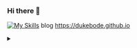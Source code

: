 ### Hi there 👋

<!--
**DukeBode/DukeBode** is a ✨ _special_ ✨ repository because its `README.md` (this file) appears on your GitHub profile.

Here are some ideas to get you started:

- 🔭 I’m currently working on ...
- 🌱 I’m currently learning ...
- 👯 I’m looking to collaborate on ...
- 🤔 I’m looking for help with ...
- 💬 Ask me about ...
- 📫 How to reach me: ...
- 😄 Pronouns: ...
- ⚡ Fun fact: ...
-->
[![My Skills](https://skillicons.dev/icons?i=js,html,css,c,cs,dotnet,gradle,kotlin,eclipse,github,md,linux,mysql,nodejs,py,sqlite,vscode,vim,visualstudio,java,idea,git,cpp,bsd)](https://DukeBode.github.io)
blog https://dukebode.github.io
<details>
<summary></summary>

[<img src="favicon/gitee.ico" width=32 alt="Gitee"  aria-label="">](https://gitee.com/DukeBode)
<a href="https://github.com/DukeBode" aria-label="GitHub 是一个面向开源及私有软件项目的托管平台，提供了订阅、讨论组、文本渲染、在线文件编辑器、协作图谱（报表）、代码片段分享（Gist）等功能。" alt="Github"><img src="favicon/github.ico" width=32/></a>
<a href="https://yuque.com/dukebode" aria-label="语雀是一个知识创作与分享工具，致力于为每个想表达所思所想的人提供一款顺手的工具，让知识能得以记录和传播，让人们可以平等快乐地创作和交流知识。" alt="语雀"><img src="favicon/yuque.png" width=32></a>
[<img src="favicon/weibo.ico" width=32 alt="微博">](https://weibo.com/newggbode)

</details>
